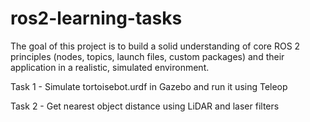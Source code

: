 # ros2-learning-tasks
The goal of this project is to build a solid understanding of core ROS 2 principles (nodes, topics, launch files, custom packages) and their application in a realistic, simulated environment.

Task 1 - Simulate tortoisebot.urdf in Gazebo and run it using Teleop

Task 2 - Get nearest object distance using LiDAR and laser filters
